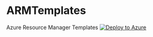 # ARMTemplates
Azure Resource Manager Templates
[![Deploy to Azure](https://aka.ms/deploytoazurebutton)](https://portal.azure.com/#create/Microsoft.Template/uri/https%3A%2F%2Fraw.githubusercontent.com%2FSolid-tom%2FARMTemplates%2Fmain%2Fevent-hub-template.json%3Ftoken%3DAOLZZV7MWUNON4FOBRQZNCS76R7US)
